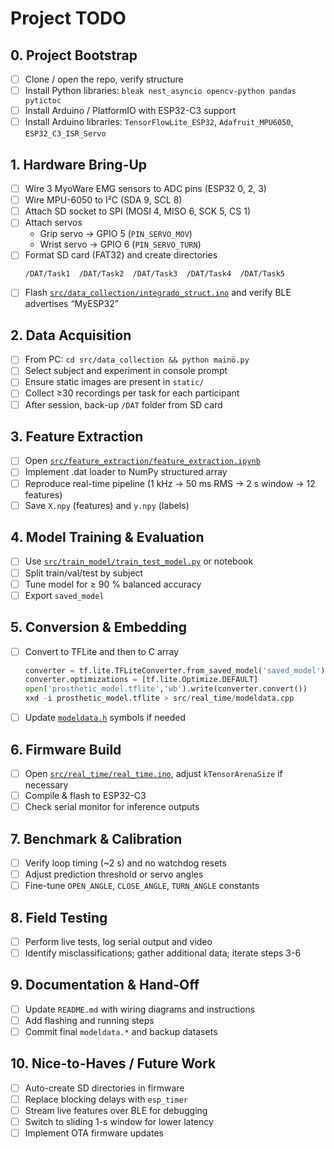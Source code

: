 # Project TODO

## 0. Project Bootstrap
- [ ] Clone / open the repo, verify structure  
- [ ] Install Python libraries: `bleak nest_asyncio opencv-python pandas pytictoc`  
- [ ] Install Arduino / PlatformIO with ESP32-C3 support  
- [ ] Install Arduino libraries: `TensorFlowLite_ESP32`, `Adafruit_MPU6050`, `ESP32_C3_ISR_Servo`

## 1. Hardware Bring-Up
- [ ] Wire 3 MyoWare EMG sensors to ADC pins (ESP32 0, 2, 3)  
- [ ] Wire MPU-6050 to I²C (SDA 9, SCL 8)  
- [ ] Attach SD socket to SPI (MOSI 4, MISO 6, SCK 5, CS 1)  
- [ ] Attach servos  
  - Grip servo → GPIO 5 (`PIN_SERVO_MOV`)  
  - Wrist servo → GPIO 6 (`PIN_SERVO_TURN`)  
- [ ] Format SD card (FAT32) and create directories  
  ```
  /DAT/Task1  /DAT/Task2  /DAT/Task3  /DAT/Task4  /DAT/Task5
  ```
- [ ] Flash [`src/data_collection/integrado_struct.ino`](src/data_collection/integrado_struct.ino:1) and verify BLE advertises “MyESP32”

## 2. Data Acquisition
- [ ] From PC: `cd src/data_collection && python mainö.py`  
- [ ] Select subject and experiment in console prompt  
- [ ] Ensure static images are present in `static/`  
- [ ] Collect ≥30 recordings per task for each participant  
- [ ] After session, back-up `/DAT` folder from SD card

## 3. Feature Extraction
- [ ] Open [`src/feature_extraction/feature_extraction.ipynb`](src/feature_extraction/feature_extraction.ipynb:1)  
- [ ] Implement .dat loader to NumPy structured array  
- [ ] Reproduce real-time pipeline (1 kHz → 50 ms RMS → 2 s window → 12 features)  
- [ ] Save `X.npy` (features) and `y.npy` (labels)

## 4. Model Training & Evaluation
- [ ] Use [`src/train_model/train_test_model.py`](src/train_model/train_test_model.py:1) or notebook  
- [ ] Split train/val/test by subject  
- [ ] Tune model for ≥ 90 % balanced accuracy  
- [ ] Export `saved_model`

## 5. Conversion & Embedding
- [ ] Convert to TFLite and then to C array  
  ```python
  converter = tf.lite.TFLiteConverter.from_saved_model('saved_model')
  converter.optimizations = [tf.lite.Optimize.DEFAULT]
  open('prosthetic_model.tflite','wb').write(converter.convert())
  xxd -i prosthetic_model.tflite > src/real_time/modeldata.cpp
  ```  
- [ ] Update [`modeldata.h`](src/real_time/modeldata.h:1) symbols if needed

## 6. Firmware Build
- [ ] Open [`src/real_time/real_time.ino`](src/real_time/real_time.ino:1), adjust `kTensorArenaSize` if necessary  
- [ ] Compile & flash to ESP32-C3  
- [ ] Check serial monitor for inference outputs

## 7. Benchmark & Calibration
- [ ] Verify loop timing (~2 s) and no watchdog resets  
- [ ] Adjust prediction threshold or servo angles  
- [ ] Fine-tune `OPEN_ANGLE`, `CLOSE_ANGLE`, `TURN_ANGLE` constants

## 8. Field Testing
- [ ] Perform live tests, log serial output and video  
- [ ] Identify misclassifications; gather additional data; iterate steps 3-6

## 9. Documentation & Hand-Off
- [ ] Update `README.md` with wiring diagrams and instructions  
- [ ] Add flashing and running steps  
- [ ] Commit final `modeldata.*` and backup datasets

## 10. Nice-to-Haves / Future Work
- [ ] Auto-create SD directories in firmware  
- [ ] Replace blocking delays with `esp_timer`  
- [ ] Stream live features over BLE for debugging  
- [ ] Switch to sliding 1-s window for lower latency  
- [ ] Implement OTA firmware updates